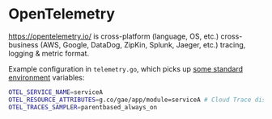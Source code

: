 # OpenTelemetry
https://opentelemetry.io/ is cross-platform (language, OS, etc.) cross-business (AWS, Google, DataDog, ZipKin, Splunk, Jaeger, etc.) tracing, logging & metric format.

Example configuration in `telemetry.go`, which picks up [some standard environment](https://github.com/open-telemetry/opentelemetry-specification/blob/main/specification/sdk-environment-variables.md) variables:

```bash
OTEL_SERVICE_NAME=serviceA
OTEL_RESOURCE_ATTRIBUTES=g.co/gae/app/module=serviceA # Cloud Trace displays 'g.co/gae/app/module' in the UI as "Service"; there is no alternative key yet
OTEL_TRACES_SAMPLER=parentbased_always_on
```

